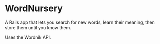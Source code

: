 WordNursery
===================
A Rails app that lets you search for new words, learn their meaning, then store them until you know them.

Uses the Wordnik API.
